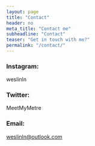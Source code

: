 ```yaml
---
layout: page
title: "Contact"
header: no
meta_title: "Contact me"
subheadline: "Contact"
teaser: "Get in touch with me?"
permalink: "/contact/"
---
```


### Instagram:
weslinln 

### Twitter:
MeetMyMetre 

### Email:
weslinln@outlook.com
